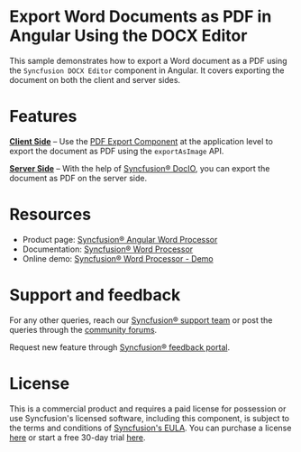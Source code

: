 # Export Word Documents as PDF in Angular Using the DOCX Editor

This sample demonstrates how to export a Word document as a PDF using the `Syncfusion DOCX Editor` component in Angular. It covers exporting the document on both the client and server sides.

# Features 

[**Client Side**](https://github.com/SyncfusionExamples/Export-document-as-PDF-in-Angular/tree/master/Client%20side%20export) – Use the [PDF Export Component](https://www.npmjs.com/package/@syncfusion/ej2-pdf-export) at the application level to export the document as PDF using the `exportAsImage` API. 

[**Server Side**](https://github.com/SyncfusionExamples/Export-document-as-PDF-in-Angular/tree/master/Server%20side%20export) – With the help of [Syncfusion® DocIO](https://www.nuget.org/packages/Syncfusion.DocIORenderer), you can export the document as PDF on the server side.  

# Resources 

- Product page: [Syncfusion® Angular Word Processor](https://www.syncfusion.com/docx-editor-sdk/angular-docx-editor)    
- Documentation: [Syncfusion® Word Processor](https://help.syncfusion.com/document-processing/word/word-processor/angular/getting-started)   
- Online demo: [Syncfusion® Word Processor - Demo](https://document.syncfusion.com/demos/docx-editor/angular/#/bootstrap5/document-editor/default) 

# Support and feedback 

For any other queries, reach our [Syncfusion® support team](https://support.syncfusion.com/?utm_source=github&utm_medium=listing&utm_campaign=github-github-documenteditor-examples) or post the queries through the [community forums](https://www.syncfusion.com/forums?utm_source=github&utm_medium=listing&utm_campaign=github-github-documenteditor-examples).  

Request new feature through [Syncfusion® feedback portal](https://www.syncfusion.com/feedback?utm_source=github&utm_medium=listing&utm_campaign=github-github-documenteditor-examples).

# License

This is a commercial product and requires a paid license for possession or use Syncfusion's licensed software, including this component, is subject to the terms and conditions of [Syncfusion's EULA](https://www.syncfusion.com/license/studio/22.2.5/syncfusion_essential_studio_eula.pdf?utm_source=github&utm_medium=listing&utm_campaign=github-github-documenteditor-examples). You can purchase a license [here](https://www.syncfusion.com/sales/unlimitedlicense) or start a free 30-day trial [here](https://www.syncfusion.com/account/manage-trials/start-trials?utm_source=github&utm_medium=listing&utm_campaign=github-github-documenteditor-examples).
